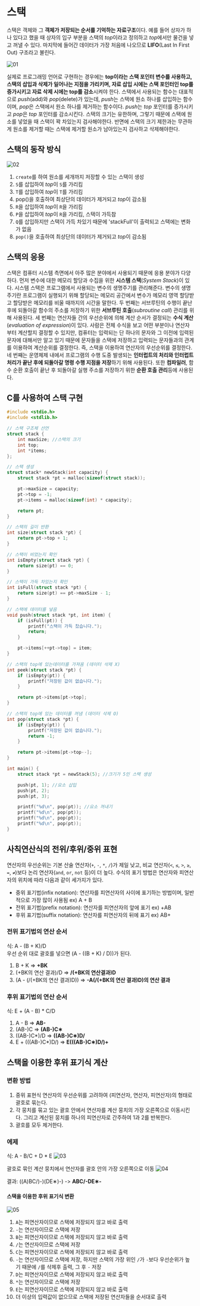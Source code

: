 # 스택

스택은 객체와 그 **객체가 저장되는 순서를 기억하는 자료구조**이다. 예를 들어 상자가 하나 있다고 했을 때 상자의 입구 부분을 스택의 *top*이라고 정의하고 *top*에서만 물건을 넣고 꺼낼 수 있다. 마지막에 들어간 데이터가 가장 처음에 나오므로 **LIFO**(Last In First Out) 구조라고 불린다.

![01](images/01.jpg)

실제로 프로그래밍 언어로 구현하는 경우에는 **top이라는 스택 포인터 변수를 사용하고, 스택의 삽입과 삭제가 일어나는 지점을 가리키며, 자료 삽입 시에는 스택 포인터인 top를 증가시키고 자료 삭제 시에는 top를 감소**시켜야 한다. 스택에서 사용되는 함수는 대표적으로 *push*(add)와 *pop*(delete)가 있는데, *push*는 스택에 원소 하나를 삽입하는 함수이며, *pop*은 스택에서 원소 하나를 제거하는 함수이다. *push*는 *top* 포인터를 증가시키고 *pop*은 *top* 포인터를 감소시킨다. 스택의 크기는 유한하며, 그렇기 때문에 스택에 원소를 넣었을 때 스택이 꽉 차있는지 검사해야한다. 반면에 스택의 크기 제한과는 무관하게 원소를 제거할 때는 스택에 제거할 원소가 남아있는지 검사하고 삭제해야한다.



## 스택의 동작 방식

![02](images/02.jpg)

1. `create`를 하여 원소를 세개까지 저장할 수 있는 스택이 생성
2. `S`를 삽입하여 *top*이 `S`를 가리킴
3. `T`를 삽입하여 *top*이 `T`를 가리킴
4. pop()을 호출하여 최상단의 데이터가 제거되고 *top*이 감소됨
5. `R`을 삽입하여 *top*이 `R`을 가리킴
6. `P`을 삽입하여 *top*이 `R`을 가리킴, 스택이 가득참
7. `Q`를 삽입하지만 스택이 가득 차있기 때문에 'stackFull'이 출력되고 스택에는 변화가 없음
8. `pop()`을 호출하여 최상단의 데이터가 제거되고 *top*이 감소됨

## 스택의 응용

스택은 컴퓨터 시스템 측면에서 아주 많은 분야에서 사용되기 때문에 응용 분야가 다양하다. 먼저 변수에 대한 메모리 할당과 수집을 위한 **시스템 스택**(*System Stack*)이 있다. 시스템 스택은 프로그램에서 사용되는 변수의 생명주기를 관리해준다. 변수의 생명주기란 프로그램이 실행되기 위해 할당되는 메모리 공간에서 변수가 메모리 영역 할당받고 할당받은 메모리를 비울 때까지의 시간을 말한다. 두 번째는 서브루틴의 수행이 끝난 후에 되돌아갈 함수의 주소를 저장하기 위한 **서브루틴 호출**(*subroutine call*) 관리를 위해 사용된다. 세 번째는 연산자들 간의 우선순위에 의해 계산 순서가 결정되는 **수식 계산**(*evaluation of expression*)이 있다. 사람은 전체 수식을 보고 어떤 부분이나 연산자부터 계산할지 결정할 수 있지만, 컴퓨터는 입력되는 단 하나의 문자와 그 이전에 입력된 문자에 대해서만 알고 있기 때문에 문자들을 스택에 저장하고 입력되는 문자들과의 관계를 이용하여 계산순위를 결정한다. 즉, 스택을 이용하여 연산자의 우선순위를 결정한다. 네 번째는 운영체제 내에서 프로그램의 수행 도중 발생되는 **인터럽트의 처리와 인터럽트 처리가 끝난 후에 되돌아갈 명령 수행 지점을 저장**하기 위해 사용된다. 또한 **컴파일러**, 함수 순환 호출이 끝난 후 되돌아갈 실행 주소를 저장하기 위한 **순환 호출 관리**등에 사용된다.

## C를 사용하여 스택 구현
~~~c
#include <stdio.h>
#include <stdlib.h>

// 스택 구조체 선언
struct stack {
    int maxSize; //스택의 크기
    int top;
    int *items;
};

// 스택 생성
struct stack* newStack(int capacity) {
    struct stack *pt = malloc(sizeof(struct stack));

    pt->maxSize = capacity;
    pt->top = -1;
    pt->items = malloc(sizeof(int) * capacity);

    return pt;
}

// 스택의 길이 반환
int size(struct stack *pt) {
    return pt->top + 1;
}

// 스택이 비었는지 확인
int isEmpty(struct stack *pt) {
    return size(pt) == 0;
}

// 스택이 가득 차있는지 확인
int isFull(struct stack *pt) {
    return size(pt) == pt->maxSize - 1;
}

// 스택에 데이터를 넣음
void push(struct stack *pt, int item) {
    if (isFull(pt)) {
        printf("스택이 가득 찼습니다.");
        return;
    }

    pt->items[++pt->top] = item;
}

// 스택의 top에 있는데이터를 가져옴 (데이터 삭제 X)
int peek(struct stack *pt) {
    if (isEmpty(pt)) {
        printf("저장된 값이 없습니다.");
    }

    return pt->items[pt->top];
}

// 스택의 top에 있는 데이터를 꺼냄 (데이터 삭제 O)
int pop(struct stack *pt) {
    if (isEmpty(pt)) {
        printf("저장된 값이 없습니다.");
        return -1;
    }

    return pt->items[pt->top--];
}

int main() {
    struct stack *pt = newStack(5); //크기가 5인 스택 생성

    push(pt, 1); //요소 삽입
    push(pt, 2);
    push(pt, 3);

    printf("%d\n", pop(pt)); //요소 꺼내기
    printf("%d\n", pop(pt));
    printf("%d\n", pop(pt));
    printf("%d\n", pop(pt));
}
~~~

## 사칙연산식의 전위/후위/중위 표현

연산자의 우선순위는 기본 산술 연산자(`+`, `-`, `*`, `/`)가 제일 낮고, 비교 연산자(`<`, `≤`, `>`, `≥`, `=`, `≠`)보다 논리 연산자(`and`, `or`, `not` 등)이 더 높다. 수식의 표기 방법은 연산자와 피연산자의 위치에 따라 다음과 같이 세가지가 있다.
* 중위 표기법(infix notation): 연산자를 피연산자의 사이에 표기하는 방법이며, 일반적으로 가장 많이 사용됨 ex) A + B
* 전위 표기법(prefix notation): 연산자를 피연산자의 앞에 표기 ex) +AB
* 후위 표기법(suffix notation): 연산자를 피연산자의 뒤에 표기 ex) AB+

### 전위 표기법의 연산 순서

식: A - (B + K)/D  
우선 순위 대로 괄호를 넣으면 (A - ((B + K) / D))가 된다.
1. B + K => **+BK**
2. (+BK의 연산 결과)/D => **/(+BK의 연산결과)D**
3. (A - (/(+BK의 연산 결과)D)) => **-A(/(+BK의 연산 결과)D)의 연산 결과**

### 후위 표기법의 연산 순서
식: E + (A - B) * C/D
1. A - B => **AB-**
2. (AB-)C => **(AB-)C∗**
3. ((AB-)C*)/D => **((AB-)C∗)D/**
4. E + (((AB-)C*)D/) => **E(((AB-)C∗)D/)+**

## 스택을 이용한 후위 표기식 계산

### 변환 방법

1. 중위 표현식 연산자의 우선순위를 고려하여 (피연산자, 연산자, 피연산자)의 형태로 괄호로 묶는다.
2. 각 뭉치를 묶고 있는 괄호 안에서 연산자를 계산 뭉치의 가장 오른쪽으로 이동시킨다. 그리고 계산된 뭉치를 하나의 피연산자로 간주하여 1과 2를 반복한다.
3. 괄호를 모두 제거한다.

### 에제

식: A - B/C + D * E
![03](images/03.jpg)

괄호로 묶인 계산 뭉치에서 연산자를 괄호 안의 가장 오른쪽으로 이동
![04](images/04.jpg)

결과: ((A)BC/)-)(DE∗)-) -> **ABC/-DE∗-**

#### 스택을 이용한 후위 표기식 변환

![05](images/05.jpg)

1. `A`는 피연산자이므로 스택에 저장되지 않고 바로 출력
2. `-`는 연산자이므로 스택에 저장
3. `B`는 피연산자이므로 스택에 저장되지 않고 바로 출력
4. `/`는 연산자이므로 스택에 저장
5. `C`는 피연산자이므로 스택에 저장되지 않고 바로 출력
6. `-`는 연산자이므로 스택에 저장, 하지만 스택의 가장 위인 `/`가 `-`보다 우선순위가 높기 때문에 `/`를 삭제후 출력, 그 후 `-` 저장
7. `D`는 피연산자이므로 스택에 저장되지 않고 바로 출력
8. `*`는 연산자이므로 스택에 저장
9. `E`는 피연산자이므로 스택에 저장되지 않고 바로 출력
10. 더 이상의 입력값이 없으므로 스택에 저장된 연산자들을 순서대로 출력